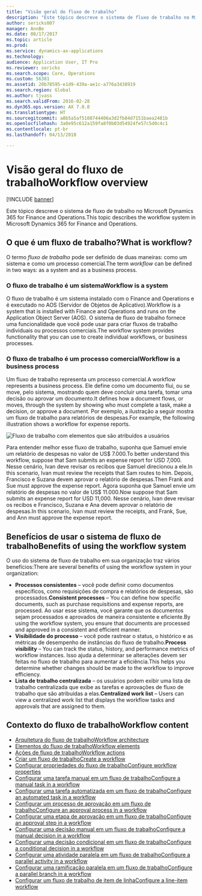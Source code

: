 ```yaml
---
title: "Visão geral do fluxo de trabalho"
description: "Este tópico descreve o sistema de fluxo de trabalho no Microsoft Dynamics 365 for Finance and Operations."
author: sericks007
manager: AnnBe
ms.date: 08/17/2017
ms.topic: article
ms.prod: 
ms.service: dynamics-ax-applications
ms.technology: 
audience: Application User, IT Pro
ms.reviewer: sericks
ms.search.scope: Core, Operations
ms.custom: 56381
ms.assetid: 20b78595-e1d9-439a-ae1c-a776a3438919
ms.search.region: Global
ms.author: tjvass
ms.search.validFrom: 2016-02-28
ms.dyn365.ops.version: AX 7.0.0
ms.translationtype: HT
ms.sourcegitcommit: a8b5a5af5108744406a3d2fb84d7151baea2481b
ms.openlocfilehash: 3a0e95c612a159fa8f0b03d54924fe57c5d0c4c1
ms.contentlocale: pt-br
ms.lasthandoff: 04/13/2018

---
```


# <a name="workflow-overview"></a><span data-ttu-id="eb2c0-103">Visão geral do fluxo de trabalho</span><span class="sxs-lookup"><span data-stu-id="eb2c0-103">Workflow overview</span></span>

[!INCLUDE [banner](../includes/banner.md)]

<span data-ttu-id="eb2c0-104">Este tópico descreve o sistema de fluxo de trabalho no Microsoft Dynamics 365 for Finance and Operations.</span><span class="sxs-lookup"><span data-stu-id="eb2c0-104">This topic describes the workflow system in Microsoft Dynamics 365 for Finance and Operations.</span></span>

<a name="what-is-workflow"></a><span data-ttu-id="eb2c0-105">O que é um fluxo de trabalho?</span><span class="sxs-lookup"><span data-stu-id="eb2c0-105">What is workflow?</span></span>
-----------------

<span data-ttu-id="eb2c0-106">O termo *fluxo de trabalho* pode ser definido de duas maneiras: como um sistema e como um processo comercial.</span><span class="sxs-lookup"><span data-stu-id="eb2c0-106">The term *workflow* can be defined in two ways: as a system and as a business process.</span></span>
### <a name="workflow-is-a-system"></a><span data-ttu-id="eb2c0-107">O fluxo de trabalho é um sistema</span><span class="sxs-lookup"><span data-stu-id="eb2c0-107">Workflow is a system</span></span>

<span data-ttu-id="eb2c0-108">O fluxo de trabalho é um sistema instalado com o Finance and Operations e é executado no AOS (Servidor de Objetos de Aplicativo).</span><span class="sxs-lookup"><span data-stu-id="eb2c0-108">Workflow is a system that is installed with Finance and Operations and runs on the Application Object Server (AOS).</span></span> <span data-ttu-id="eb2c0-109">O sistema de fluxo de trabalho fornece uma funcionalidade que você pode usar para criar fluxos de trabalho individuais ou processos comerciais.</span><span class="sxs-lookup"><span data-stu-id="eb2c0-109">The workflow system provides functionality that you can use to create individual workflows, or business processes.</span></span>

### <a name="workflow-is-a-business-process"></a><span data-ttu-id="eb2c0-110">O fluxo de trabalho é um processo comercial</span><span class="sxs-lookup"><span data-stu-id="eb2c0-110">Workflow is a business process</span></span>

<span data-ttu-id="eb2c0-111">Um fluxo de trabalho representa um processo comercial.</span><span class="sxs-lookup"><span data-stu-id="eb2c0-111">A workflow represents a business process.</span></span> <span data-ttu-id="eb2c0-112">Ele define como um documento flui, ou se move, pelo sistema, mostrando quem deve concluir uma tarefa, tomar uma decisão ou aprovar um documento.</span><span class="sxs-lookup"><span data-stu-id="eb2c0-112">It defines how a document flows, or moves, through the system by showing who must complete a task, make a decision, or approve a document.</span></span> <span data-ttu-id="eb2c0-113">Por exemplo, a ilustração a seguir mostra um fluxo de trabalho para relatórios de despesas.</span><span class="sxs-lookup"><span data-stu-id="eb2c0-113">For example, the following illustration shows a workflow for expense reports.</span></span> 

![Fluxo de trabalho com elementos que são atribuídos a usuários](./media/workflow_user.gif) 

<span data-ttu-id="eb2c0-115">Para entender melhor esse fluxo de trabalho, suponha que Samuel envie um relatório de despesas no valor de US$ 7.000.</span><span class="sxs-lookup"><span data-stu-id="eb2c0-115">To better understand this workflow, suppose that Sam submits an expense report for USD 7,000.</span></span> <span data-ttu-id="eb2c0-116">Nesse cenário, Ivan deve revisar os recibos que Samuel direcionou a ele.</span><span class="sxs-lookup"><span data-stu-id="eb2c0-116">In this scenario, Ivan must review the receipts that Sam routes to him.</span></span> <span data-ttu-id="eb2c0-117">Depois, Francisco e Suzana devem aprovar o relatório de despesas.</span><span class="sxs-lookup"><span data-stu-id="eb2c0-117">Then Frank and Sue must approve the expense report.</span></span> <span data-ttu-id="eb2c0-118">Agora suponha que Samuel envie um relatório de despesas no valor de US$ 11.000.</span><span class="sxs-lookup"><span data-stu-id="eb2c0-118">Now suppose that Sam submits an expense report for USD 11,000.</span></span> <span data-ttu-id="eb2c0-119">Nesse cenário, Ivan deve revisar os recibos e Francisco, Suzana e Ana devem aprovar o relatório de despesas.</span><span class="sxs-lookup"><span data-stu-id="eb2c0-119">In this scenario, Ivan must review the receipts, and Frank, Sue, and Ann must approve the expense report.</span></span>

## <a name="benefits-of-using-the-workflow-system"></a><span data-ttu-id="eb2c0-120">Benefícios de usar o sistema de fluxo de trabalho</span><span class="sxs-lookup"><span data-stu-id="eb2c0-120">Benefits of using the workflow system</span></span>

<span data-ttu-id="eb2c0-121">O uso do sistema de fluxo de trabalho em sua organização traz vários benefícios:</span><span class="sxs-lookup"><span data-stu-id="eb2c0-121">There are several benefits of using the workflow system in your organization:</span></span>
-   <span data-ttu-id="eb2c0-122">**Processos consistentes** – você pode definir como documentos específicos, como requisições de compra e relatórios de despesas, são processados.</span><span class="sxs-lookup"><span data-stu-id="eb2c0-122">**Consistent processes** – You can define how specific documents, such as purchase requisitions and expense reports, are processed.</span></span> <span data-ttu-id="eb2c0-123">Ao usar esse sistema, você garante que os documentos sejam processados e aprovados de maneira consistente e eficiente.</span><span class="sxs-lookup"><span data-stu-id="eb2c0-123">By using the workflow system, you ensure that documents are processed and approved in a consistent and efficient manner.</span></span>
-   <span data-ttu-id="eb2c0-124">**Visibilidade do processo** – você pode rastrear o status, o histórico e as métricas de desempenho de instâncias do fluxo de trabalho.</span><span class="sxs-lookup"><span data-stu-id="eb2c0-124">**Process visibility** – You can track the status, history, and performance metrics of workflow instances.</span></span> <span data-ttu-id="eb2c0-125">Isso ajuda a determinar se alterações devem ser feitas no fluxo de trabalho para aumentar a eficiência.</span><span class="sxs-lookup"><span data-stu-id="eb2c0-125">This helps you determine whether changes should be made to the workflow to improve efficiency.</span></span>
-   <span data-ttu-id="eb2c0-126">**Lista de trabalho centralizada** – os usuários podem exibir uma lista de trabalho centralizada que exibe as tarefas e aprovações de fluxo de trabalho que são atribuídas a elas.</span><span class="sxs-lookup"><span data-stu-id="eb2c0-126">**Centralized work list** – Users can view a centralized work list that displays the workflow tasks and approvals that are assigned to them.</span></span>


## <a name="workflow-content"></a><span data-ttu-id="eb2c0-127">Contexto do fluxo de trabalho</span><span class="sxs-lookup"><span data-stu-id="eb2c0-127">Workflow content</span></span>

+ [<span data-ttu-id="eb2c0-128">Arquitetura do fluxo de trabalho</span><span class="sxs-lookup"><span data-stu-id="eb2c0-128">Workflow architecture</span></span>](workflow-system-architecture.md)
+ [<span data-ttu-id="eb2c0-129">Elementos do fluxo de trabalho</span><span class="sxs-lookup"><span data-stu-id="eb2c0-129">Workflow elements</span></span>](workflow-elements.md)
+ [<span data-ttu-id="eb2c0-130">Ações de fluxo de trabalho</span><span class="sxs-lookup"><span data-stu-id="eb2c0-130">Workflow actions</span></span>](workflow-actions.md)
+ [<span data-ttu-id="eb2c0-131">Criar um fluxo de trabalho</span><span class="sxs-lookup"><span data-stu-id="eb2c0-131">Create a workflow</span></span>](create-workflow.md)
+ [<span data-ttu-id="eb2c0-132">Configurar propriedades do fluxo de trabalho</span><span class="sxs-lookup"><span data-stu-id="eb2c0-132">Configure workflow properties</span></span>](configure-workflow-properties.md)
+ [<span data-ttu-id="eb2c0-133">Configurar uma tarefa manual em um fluxo de trabalho</span><span class="sxs-lookup"><span data-stu-id="eb2c0-133">Configure a manual task in a workflow</span></span>](configure-manual-task-workflow.md)
+ [<span data-ttu-id="eb2c0-134">Configurar uma tarefa automatizada em um fluxo de trabalho</span><span class="sxs-lookup"><span data-stu-id="eb2c0-134">Configure an automated task in a workflow</span></span>](configure-automated-task-workflow.md)
+ [<span data-ttu-id="eb2c0-135">Configurar um processo de aprovação em um fluxo de trabalho</span><span class="sxs-lookup"><span data-stu-id="eb2c0-135">Configure an approval process in a workflow</span></span>](configure-approval-process-workflow.md)
+ [<span data-ttu-id="eb2c0-136">Configurar uma etapa de aprovação em um fluxo de trabalho</span><span class="sxs-lookup"><span data-stu-id="eb2c0-136">Configure an approval step in a workflow</span></span>](configure-approval-step-workflow.md)
+ [<span data-ttu-id="eb2c0-137">Configurar uma decisão manual em um fluxo de trabalho</span><span class="sxs-lookup"><span data-stu-id="eb2c0-137">Configure a manual decision in a workflow</span></span>](configure-manual-decision-workflow.md)
+ [<span data-ttu-id="eb2c0-138">Configurar uma decisão condicional em um fluxo de trabalho</span><span class="sxs-lookup"><span data-stu-id="eb2c0-138">Configure a conditional decision in a workflow</span></span>](configure-conditional-decision-workflow.md)
+ [<span data-ttu-id="eb2c0-139">Configurar uma atividade paralela em um fluxo de trabalho</span><span class="sxs-lookup"><span data-stu-id="eb2c0-139">Configure a parallel activity in a workflow</span></span>](configure-parallel-activity-workflow.md)
+ [<span data-ttu-id="eb2c0-140">Configurar uma ramificação paralela em um fluxo de trabalho</span><span class="sxs-lookup"><span data-stu-id="eb2c0-140">Configure a parallel branch in a workflow</span></span>](configure-parallel-branch-workflow.md)
+ [<span data-ttu-id="eb2c0-141">Configurar um fluxo de trabalho de item de linha</span><span class="sxs-lookup"><span data-stu-id="eb2c0-141">Configure a line-item workflow</span></span>](configure-line-item-workflow.md)

